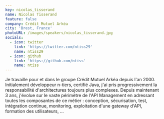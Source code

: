 ```yaml
---
key: nicolas_tisserand
name: Nicolas Tisserand
feature: false
company: Crédit Mutuel Arkéa
city: 'Brest, France'
photoURL: /images/speakers/nicolas_tisserand.jpg
socials:
  - icon: twitter
    link: 'https://twitter.com/ntiss29'
    name: ntiss29
  - icon: github
    link: 'https://github.com/ntiss'
    name: ntiss
---
```


Je travaille pour et dans le groupe Crédit Mutuel Arkéa depuis l'an 2000. Initialement développeur n-tiers, certifié Java, j'ai pris progressivement la responsabilité d'architectures toujours plus complexes. Depuis maintenant 3 ans, j'évolue sur le vaste périmètre de l'API Management en adressant toutes les composantes de ce métier : conception, sécurisation, test, intégration continue, monitoring, exploitation d'une gateway d'API, formation des utilisateurs, ...